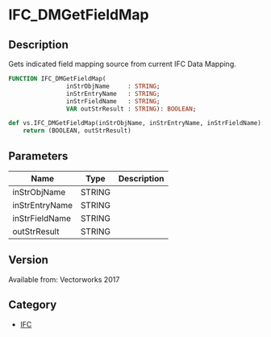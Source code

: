 # IFC_DMGetFieldMap

## Description
Gets indicated field mapping source from current IFC Data Mapping.

```pascal
FUNCTION IFC_DMGetFieldMap(
				inStrObjName     : STRING;
				inStrEntryName   : STRING;
				inStrFieldName   : STRING;
				VAR outStrResult : STRING): BOOLEAN;
```

```python
def vs.IFC_DMGetFieldMap(inStrObjName, inStrEntryName, inStrFieldName):
    return (BOOLEAN, outStrResult)
```

## Parameters
|Name|Type|Description|
|---|---|---|
|inStrObjName|STRING|   |
|inStrEntryName|STRING|   |
|inStrFieldName|STRING|   |
|outStrResult|STRING|   |

## Version
Available from: Vectorworks 2017

## Category
* [IFC](../Categories/IFC.md)
